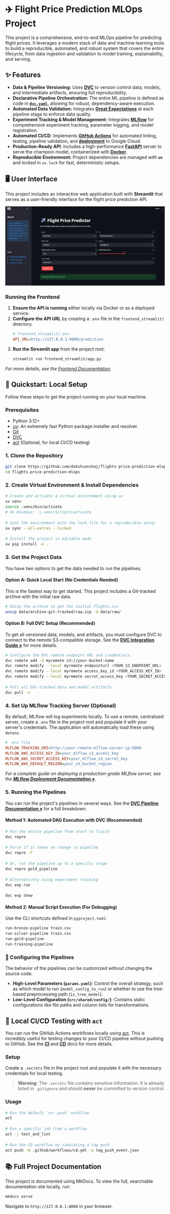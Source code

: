 # ✈️ Flight Price Prediction MLOps Project

This project is a comprehensive, end-to-end MLOps pipeline for predicting flight prices. It leverages a modern stack of data and machine learning tools to build a reproducible, automated, and robust system that covers the entire lifecycle, from data ingestion and validation to model training, explainability, and serving.

## ✨ Features

-   **Data & Pipeline Versioning:** Uses **[DVC](MLOps/dvc.md)** to version control data, models, and intermediate artifacts, ensuring full reproducibility.
-   **Declarative Pipeline Orchestration:** The entire ML pipeline is defined as code in **[`dvc.yaml`](MLOps/dvc_pipeline.md)**, allowing for robust, dependency-aware execution.
-   **Automated Data Validation:** Integrates **[Great Expectations](Data%20Pipelines/data_pipelines.md)** at each pipeline stage to enforce data quality.
-   **Experiment Tracking & Model Management:** Integrates **[MLflow](MLOps/mlflow.md)** for comprehensive experiment tracking, parameter logging, and model registration.
-   **Automated CI/CD**: Implements **[GitHub Actions](CI/ci.md)** for automated linting, testing, pipeline validation, and **[deployment](CD/cd.md)** to Google Cloud.
-   **Production-Ready API**: Includes a high-performance **[FastAPI](API/api_reference.md)** server to serve the champion model, containerized with **[Docker](MLOps/docker.md)**.
-   **Reproducible Environment:** Project dependencies are managed with **`uv`** and locked in `uv.lock` for fast, deterministic setups.


## 🖥️ User Interface

This project includes an interactive web application built with **Streamlit** that serves as a user-friendly interface for the flight price prediction API.

![Streamlit UI Screenshot](img/streamlit_frontend.png)

### Running the Frontend

1.  **Ensure the API is running** either locally via Docker or as a deployed service.
2.  **Configure the API URL** by creating a `.env` file in the `frontend_streamlit/` directory.
    ```ini
    # frontend_streamlit/.env
    API_URL=http://127.0.0.1:9000/prediction
    ```
3.  **Run the Streamlit app** from the project root:
    ```bash
    streamlit run frontend_streamlit/app.py
    ```
*For more details, see the [Frontend Documentation](frontend.md).*

## 🚀 Quickstart: Local Setup

Follow these steps to get the project running on your local machine.

### Prerequisites

-   Python 3.12+
-   [uv](https://github.com/astral-sh/uv): An extremely fast Python package installer and resolver.
-   [Git](https://git-scm.com/)
-   [DVC](https://dvc.org/doc/install)
-   [act](https://github.com/nektos/act) (Optional, for local CI/CD testing)

### 1. Clone the Repository

```bash
git clone https://github.com/dakshvanshaj/flights-price-prediction-mlops.git
cd flights-price-prediction-mlops
```

### 2. Create Virtual Environment & Install Dependencies

```bash
# Create and activate a virtual environment using uv
uv venv
source .venv/bin/activate
# On Windows: .\.venv\Scripts\activate

# Sync the environment with the lock file for a reproducible setup
uv sync --all-extras --locked

# Install the project in editable mode
uv pip install -e .
```

### 3. Get the Project Data

You have two options to get the data needed to run the pipelines.

#### Option A: Quick Local Start (No Credentials Needed)

This is the fastest way to get started. This project includes a Git-tracked archive with the initial raw data.

```bash
# Unzip the archive to get the initial flights.csv
unzip data/archive-git-tracked/raw.zip -d data/raw/
```

#### Option B: Full DVC Setup (Recommended)

To get all versioned data, models, and artifacts, you must configure DVC to connect to the remote S3-compatible storage. See the [**DVC Integration Guide &raquo;**](MLOps/dvc.md) for more details.

```bash
# Configure the DVC remote endpoint URL and credentials.
dvc remote add -d myremote s3://your-bucket-name
dvc remote modify --local myremote endpointurl <YOUR_S3_ENDPOINT_URL>
dvc remote modify --local myremote access_key_id <YOUR_ACCESS_KEY_ID>
dvc remote modify --local myremote secret_access_key <YOUR_SECRET_ACCESS_KEY>

# Pull all DVC-tracked data and model artifacts
dvc pull -v
```

### 4. Set Up MLflow Tracking Server (Optional)

By default, MLflow will log experiments locally. To use a remote, centralized server, create a `.env` file in the project root and populate it with your server's credentials. The application will automatically load these using `dotenv`.

```ini
# .env file
MLFLOW_TRACKING_URI=http://your-remote-mlflow-server-ip:5000
MLFLOW_AWS_ACCESS_KEY_ID=your_mlflow_s3_access_key
MLFLOW_AWS_SECRET_ACCESS_KEY=your_mlflow_s3_secret_key
MLFLOW_AWS_DEFAULT_REGION=your_s3_bucket_region
```

*For a complete guide on deploying a production-grade MLflow server, see the [**MLflow Deployment Documentation &raquo;**](MLOps/mlflow.md).*

### 5. Running the Pipelines

You can run the project's pipelines in several ways. See the [**DVC Pipeline Documentation &raquo;**](MLOps/dvc_pipeline.md) for a full breakdown.

#### Method 1: Automated DAG Execution with DVC (Recommended)

```bash
# Run the entire pipeline from start to finish
dvc repro

# Force if it shows no change in pipeline
dvc repro -f

# Or, run the pipeline up to a specific stage
dvc repro gold_pipeline

# Alternatively using experiment tracking
dvc exp run

dvc exp show
```

#### Method 2: Manual Script Execution (For Debugging)

Use the CLI shortcuts defined in `pyproject.toml`:

```bash
run-bronze-pipeline train.csv
run-silver-pipeline train.csv
run-gold-pipeline
run-training-pipeline
```

### 🔧 Configuring the Pipelines

The behavior of the pipelines can be customized without changing the source code.

-   **High-Level Parameters (`params.yaml`)**: Control the overall strategy, such as which model to run (`model_config_to_run`) or whether to use the tree-based preprocessing path (`is_tree_model`).
-   **Low-Level Configuration (`src/shared/config/`)**: Contains static configurations like file paths and column lists for transformations.

## 🤖 Local CI/CD Testing with `act`

You can run the GitHub Actions workflows locally using [act](https://github.com/nektos/act). This is incredibly useful for testing changes to your CI/CD pipeline without pushing to GitHub. See the [**CI**](CI/ci.md) and [**CD**](CD/cd.md) docs for more details.

### Setup

Create a `.secrets` file in the project root and populate it with the necessary credentials for local testing.

> **Warning:** The `.secrets` file contains sensitive information. It is already listed in `.gitignore` and should **never** be committed to version control.

### Usage

```bash
# Run the default `on: push` workflow
act

# Run a specific job from a workflow
act -j test_and_lint

# Run the CD workflow by simulating a tag push
act push -W .github/workflows/cd.yml -e tag_push_event.json
```

## 📚 Full Project Documentation

This project is documented using MkDocs. To view the full, searchable documentation site locally, run:

```bash
mkdocs serve
```

Navigate to `http://127.0.0.1:8000` in your browser.